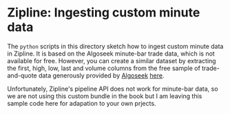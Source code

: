 # Zipline: Ingesting custom minute data

The `python` scripts in this directory sketch how to ingest custom minute data in Zipline. It is based on the Algoseek minute-bar trade data, which is not available for free. 
However, you can create a similar dataset by extracting the first, high, low, last and volume columns from the free sample of trade-and-quote data generously provided by [Algoseek](https://www.algoseek.com) [here](https://www.algoseek.com/ml4t-book-data.html).

Unfortunately, Zipline's pipeline API does not work for minute-bar data, so we are not using this custom bundle in the book but I am leaving this sample code here for adapation to your own prjects.
